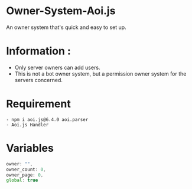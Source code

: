 # Owner-System-Aoi.js
An owner system that's quick and easy to set up.

# Information :
- Only server owners can add users.
- This is not a bot owner system, but a permission owner system for the servers concerned.

# Requirement
```
- npm i aoi.js@6.4.0 aoi.parser
- Aoi.js Handler
```

# Variables
```js
owner: "",
owner_count: 0,
owner_page: 0,
global: true
```
